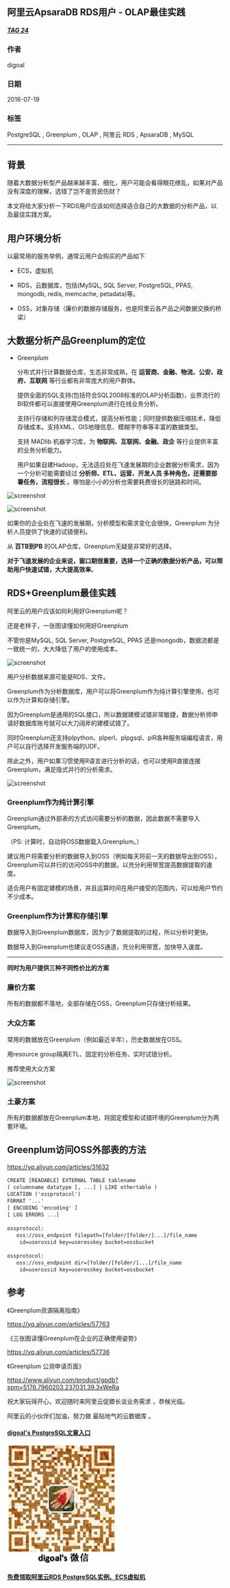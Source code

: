 ## 阿里云ApsaraDB RDS用户 - OLAP最佳实践  
##### [TAG 24](../class/24.md)
                          
### 作者                              
digoal                              
                          
### 日期                              
2016-07-19                            
                          
### 标签                              
PostgreSQL , Greenplum , OLAP , 阿里云 RDS , ApsaraDB , MySQL                  
                          
----                              
                          
## 背景  
随着大数据分析型产品越来越丰富、细化，用户可能会看得眼花缭乱，如果对产品没有深度的理解，选错了岂不是劳民伤财？      
    
本文将给大家分析一下RDS用户应该如何选择适合自己的大数据的分析产品，以及最佳实践方案。    
    
## 用户环境分析  
以最常用的服务举例，通常云用户会购买的产品如下    
  
* ECS，虚拟机  
  
* RDS，云数据库，包括(MySQL, SQL Server, PostgreSQL, PPAS, mongodb, redis, memcache, petadata)等。    
  
* OSS，对象存储（廉价的数据存储服务，也是阿里云各产品之间数据交换的桥梁）  
  
## 大数据分析产品Greenplum的定位  
* Greenplum  
  
  分布式并行计算数据仓库，生态非常成熟，在 **运营商、金融、物流、公安、政府、互联网** 等行业都有非常庞大的用户群体。      
  
  提供全面的SQL支持(包括符合SQL2008标准的OLAP分析函数)，业界流行的BI软件都可以直接使用Greenplum进行在线业务分析。    
    
  支持行存储和列存储混合模式，提高分析性能；同时提供数据压缩技术，降低存储成本。支持XML、GIS地理信息、模糊字符串等丰富的数据类型。      
  
  支持 MADlib 机器学习库，为 **物联网、互联网、金融、政企** 等行业提供丰富的业务分析能力。    
  
  用户如果自建Hadoop，无法适应处在飞速发展期的企业数据分析需求，因为一个分析可能需要经过 **分析师、ETL、运营、开发人员 多种角色，还需要部署任务，流程很长** 。哪怕是小小的分析也需要耗费很长的链路和时间。    
    
![screenshot](20160719_01_pic_001.png)    
    
![screenshot](20160719_01_pic_002.png)  
    
  如果你的企业处在飞速的发展期，分析模型和需求变化会很快，Greenplum 为分析人员提供了快速的试错便利。    
  
  从 **百TB到PB** 的OLAP仓库，Greenplum无疑是非常好的选择。    
    
  **对于飞速发展的企业来说，窗口期很重要，选择一个正确的数据分析产品，可以帮助用户快速试错，大大提高效率**。    
    
## RDS+Greenplum最佳实践  
阿里云的用户应该如何利用好Greenplum呢？    
    
还是老样子，一张图读懂如何用好Greenplum    
  
不管你是MySQL, SQL Server, PostgreSQL, PPAS 还是mongodb，数据流都是一致统一的，大大降低了用户的使用成本。    
  
![screenshot](20160719_01_pic_003.png)  
    
用户分析数据来源可能是RDS、文件。      
    
Greenplum作为分析数据库，用户可以将Greenplum作为纯计算引擎使用，也可以作为计算和存储引擎。    
    
因为Greenplum是通用的SQL接口，所以数据建模试错非常敏捷，数据分析师申请好数据库账号就可以大刀阔斧的建模试错了。    
    
同时Greenplum还支持plpython、plperl、plpgsql、plR各种服务端编程语言，用户可以自行选择开发服务端的UDF。    
    
除此之外，用户如果习惯使用R语言进行分析的话，也可以使用R直接连接Greenplum，满足隐式并行的分析需求。    
  
![screenshot](20160719_01_pic_004.png)    
    
### Greenplum作为纯计算引擎  
Greenplum通过外部表的方式访问需要分析的数据，因此数据不需要导入Greenplum。    
    
（PS: 计算时，自动将OSS数据载入Greenplum。）    
    
建议用户将需要分析的数据导入到OSS（例如每天将前一天的数据导出到OSS），Greenplum可以并行的访问OSS中的数据，以充分利用带宽提高数据提取的速度。    
    
适合用户有固定建模的场景，并且运算时间在用户接受的范围内，可以给用户节约不少成本。    
      
### Greenplum作为计算和存储引擎  
数据导入到Greenplum数据库，因为少了数据提取的过程，所以分析时更快。    
    
数据导入到Greenplum也建议走OSS通道，充分利用带宽，加快导入速度。    
    
---   
  
 **同时为用户提供三种不同性价比的方案**    
  
### 廉价方案  
所有的数据都不落地，全部存储在OSS，Greenplum只存储分析结果。    
    
### 大众方案  
常用的数据放在Greenplum（例如最近半年），历史数据放在OSS。    
    
用resource group隔离ETL、固定的分析任务、实时试错分析。    
    
推荐使用大众方案      
  
![screenshot](20160719_01_pic_005.png)  
    
### 土豪方案  
所有的数据都放在Greenplum本地，将固定模型和试错环境的Greenplum分为两套环境。      
    
## Greenplum访问OSS外部表的方法  
https://yq.aliyun.com/articles/31632    
  
```  
CREATE [READABLE] EXTERNAL TABLE tablename  
( columnname datatype [, ...] | LIKE othertable )  
LOCATION ('ossprotocol')  
FORMAT '...'  
[ ENCODING 'encoding' ]  
[ LOG ERRORS ...]  
  
ossprotocol:  
   oss://oss_endpoint filepath=[folder/[folder/]...]/file_name   
    id=userossid key=userosskey bucket=ossbucket  
  
ossprotocol:  
   oss://oss_endpoint dir=[folder/[folder/]...]/file_name   
    id=userossid key=userosskey bucket=ossbucket  
```  
    
## 参考  
《Greenplum资源隔离指南》    
  
https://yq.aliyun.com/articles/57763     
    
《三张图读懂Greenplum在企业的正确使用姿势》    
  
https://yq.aliyun.com/articles/57736    
  
《Greenplum 公测申请页面》    
  
https://www.aliyun.com/product/gpdb?spm=5176.7960203.237031.39.3xWeRa    
  
祝大家玩得开心，欢迎随时来阿里云促膝长谈业务需求 ，恭候光临。    
  
阿里云的小伙伴们加油，努力做 最贴地气的云数据库 。     
                          

  
  
  
  
  
  
  
  
  
  
  
  
  
  
  
#### [digoal's PostgreSQL文章入口](https://github.com/digoal/blog/blob/master/README.md "22709685feb7cab07d30f30387f0a9ae")
  
  
![digoal's weixin](../pic/digoal_weixin.jpg "f7ad92eeba24523fd47a6e1a0e691b59")
  
  
  
  
  
  
  
  
#### [免费领取阿里云RDS PostgreSQL实例、ECS虚拟机](https://www.aliyun.com/database/postgresqlactivity "57258f76c37864c6e6d23383d05714ea")
  
